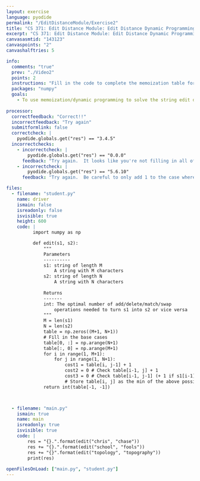 ```yaml
---
layout: exercise
language: pyodide
permalink: "/EditDistanceModule/Exercise2"
title: "CS 371: Edit Distance Module: Edit Distance Dynamic Programming"
excerpt: "CS 371: Edit Distance Module: Edit Distance Dynamic Programming"
canvasasmtid: "143123"
canvaspoints: "2"
canvashalftries: 5

info:
  comments: "true"
  prev: "./Video2"
  points: 2
  instructions: "Fill in the code to complete the memoization table for string edit distance.  When we build such a table from the bottom up, it's referred to as <b>dynamic programming</b>"
  packages: "numpy"
  goals:
    - To use memoization/dynamic programming to solve the string edit distance efficiently
    
processor:  
  correctfeedback: "Correct!!" 
  incorrectfeedback: "Try again"
  submitformlink: false
  correctcheck: |
    pyodide.globals.get("res") == "3.4.5"
  incorrectchecks:
    - incorrectcheck: |
        pyodide.globals.get("res") == "0.0.0"
      feedback: "Try again.  It looks like you're not filling in all of the costs"
    - incorrectcheck: |
        pyodide.globals.get("res") == "5.6.10"
      feedback: "Try again.  Be careful to only add 1 to the case where both are chopped off the end if they don't match"

files:
  - filename: "student.py"
    name: driver
    ismain: false
    isreadonly: false
    isvisible: true
    height: 600
    code: | 
          import numpy as np

          def edit(s1, s2):
              """
              Parameters
              ----------
              s1: string of length M
                  A string with M characters
              s2: string of length N
                  A string with N characters
                  
              Returns
              -------
              int: The optimal number of add/delete/match/swap
                  operations needed to turn s1 into s2 or vice versa
              """
              M = len(s1)
              N = len(s2)
              table = np.zeros((M+1, N+1))
              # Fill in the base cases
              table[0, :] = np.arange(N+1)
              table[:, 0] = np.arange(M+1)
              for i in range(1, M+1):
                  for j in range(1, N+1):
                      cost1 = table[i, j-1] + 1
                      cost2 = 0 # Check table[i-1, j] + 1
                      cost3 = 0 # Check table[i-1, j-1] (+ 1 if s1[i-1] != s2[j-1])
                      # Store table[i, j] as the min of the above possibilities
              return int(table[-1, -1])



  - filename: "main.py"
    ismain: true
    name: main
    isreadonly: true
    isvisible: true
    code: |
        res = "{}.".format(edit("chris", "chase"))
        res += "{}.".format(edit("school", "fools"))
        res += "{}".format(edit("topology", "topography"))
        print(res)
        
openFilesOnLoad: ["main.py", "student.py"]
---
```

